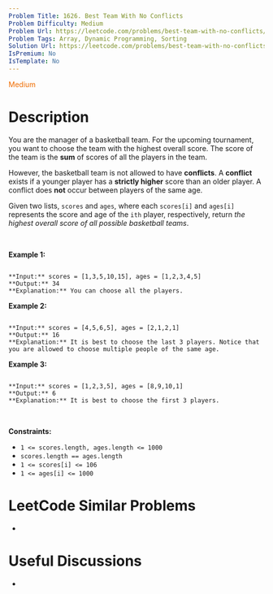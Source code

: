 ```yaml
---
Problem Title: 1626. Best Team With No Conflicts
Problem Difficulty: Medium
Problem Url: https://leetcode.com/problems/best-team-with-no-conflicts/
Problem Tags: Array, Dynamic Programming, Sorting
Solution Url: https://leetcode.com/problems/best-team-with-no-conflicts/solution/
IsPremium: No
IsTemplate: No
---
```


<span style="color: rgb(239, 108, 0);">Medium</span>

# Description

You are the manager of a basketball team. For the upcoming tournament, you want to choose the team with the highest overall score. The score of the team is the **sum** of scores of all the players in the team.


However, the basketball team is not allowed to have **conflicts**. A **conflict** exists if a younger player has a **strictly higher** score than an older player. A conflict does **not** occur between players of the same age.


Given two lists, `scores` and `ages`, where each `scores[i]` and `ages[i]` represents the score and age of the `ith` player, respectively, return *the highest overall score of all possible basketball teams*.


 


**Example 1:**



```

**Input:** scores = [1,3,5,10,15], ages = [1,2,3,4,5]
**Output:** 34
**Explanation:** You can choose all the players.

```

**Example 2:**



```

**Input:** scores = [4,5,6,5], ages = [2,1,2,1]
**Output:** 16
**Explanation:** It is best to choose the last 3 players. Notice that you are allowed to choose multiple people of the same age.

```

**Example 3:**



```

**Input:** scores = [1,2,3,5], ages = [8,9,10,1]
**Output:** 6
**Explanation:** It is best to choose the first 3 players. 

```

 


**Constraints:**


* `1 <= scores.length, ages.length <= 1000`
* `scores.length == ages.length`
* `1 <= scores[i] <= 106`
* `1 <= ages[i] <= 1000`




# LeetCode Similar Problems

- []()

# Useful Discussions

- []()
